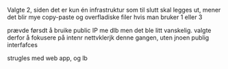 Valgte 2, siden det er kun én infrastruktur som til slutt skal legges ut, mener det blir mye copy-paste og overfladiske filer hvis man bruker 1 eller 3

prævde førsdt å bruike public IP me dlb men det ble litt vanskelig. valgte derfor å fokusere på intenr nettvklerjk denne gangen, uten jnoen publig interfafces

strugles med web app, og lb